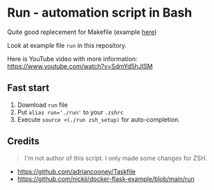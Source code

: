# Run - automation script in Bash

Quite good replecement for Makefile (example [here](https://github.com/thevops/makefile-automation))

Look at example file `run` in this repository.

Here is YouTube video with more information: https://www.youtube.com/watch?v=SdmYd5hJISM

## Fast start

1. Download `run` file
2. Put `alias run='./run'` to your `.zshrc`
3. Execute `source <(./run zsh_setup)` for auto-completion.

## Credits

> I'm not author of this script. I only made some changes for ZSH.

- https://github.com/adriancooney/Taskfile
- https://github.com/nickjj/docker-flask-example/blob/main/run
